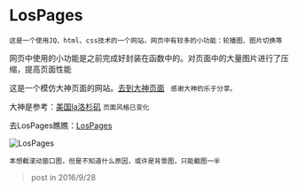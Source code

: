 # LosPages

`这是一个使用JQ、html、css技术的一个网站，网页中有较多的小功能：轮播图、图片切换等`

网页中使用的小功能是之前完成好封装在函数中的。对页面中的大量图片进行了压缩，提高页面性能

这是一个模仿大神页面的网站。[去到大神页面](http://yansm.github.io/fromzero/?menuIndex=1)
` 感谢大神的乐于分享。`

大神是参考：[美国la洛杉矶](http://www.hellola.cn/)
`页面风格已变化`

去LosPages瞧瞧：[LosPages](https://Fiona-SUN.github.io/LosPages/index.html)

![LosPages](https://Fiona-SUN.github.io/photos/LosPages.png)

`本想截滚动窗口图，但是不知道什么原因，或许是背景图，只能截图一半`

>post in 2016/9/28


